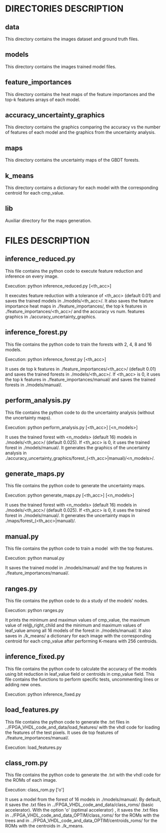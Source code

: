 # DIRECTORIES DESCRIPTION

## data

This directory contains the images dataset and ground truth files.

## models

This directory contains the images trained model files.

## feature_importances

This directory contains the heat maps of the feature importances and the top-k features arrays of each model.

## accuracy_uncertainty_graphics

This directory contains the graphics comparing the accuracy vs the number of features of each model and the graphics from the uncertainty analysis.

## maps

This directory contains the uncertainty maps of the GBDT forests.

## k_means

This directory contains a dictionary for each model with the corresponding centroid for each cmp_value.

## lib

Auxiliar directory for the maps generation.

# FILES DESCRIPTION

## inference_reduced.py

This file contains the python code to execute feature reduction and inference on every image.

Execution: python inference_reduced.py [<th_acc>]

It executes feature reduction with a tolerance of <th_acc> (default 0.01) and saves the trained models in ./models/<th_acc>/. It also saves the feature importance heat maps in ./feature_importances/, the top k features in ./feature_importances/<th_acc>/ and the accuracy vs num. features graphics in ./accuracy_uncertainty_graphics.

## inference_forest.py

This file contains the python code to train the forests with 2, 4, 8 and 16 models.

Execution: python inference_forest.py [<th_acc>]

It uses de top k features in ./feature_importances/<th_acc>/ (default 0.01) and saves the trained forests in ./models/<th_acc>/. If <th_acc> is 0, it uses the top k features in ./feature_importances/manual/ and saves the trained forests in ./models/manual/.

## perform_analysis.py

This file contains the python code to do the uncertainty analysis (without the uncertainty maps).

Execution: python perform_analysis.py [<th_acc>] [<n_models>]

It uses the trained forest with <n_models> (default 16) models in ./models/<th_acc>/ (default 0.025). If <th_acc> is 0, it uses the trained forest in ./models/manual/. It generates the graphics of the uncertainty analysis in ./accuracy_uncertainty_graphics/forest_(<th_acc>|manual)/<n_models>/.

## generate_maps.py

This file contains the python code to generate the uncertainty maps.

Execution: python generate_maps.py [<th_acc>] [<n_models>]

It uses the trained forest with <n_models> (default 16) models in ./models/<th_acc>/ (default 0.025). If <th_acc> is 0, it uses the trained forest in ./models/manual/. It generates the uncertainty maps in ./maps/forest_(<th_acc>|manual)/.

## manual.py

This file contains the python code to train a model <img> with the top <k> features.

Execution: python manual.py <img> <k>

It saves the trained model in ./models/manual/ and the top <k> features in ./feature_importances/manual/.

## ranges.py

This file contains the python code to do a study of the models' nodes.

Execution: python ranges.py

It prints the minimum and maximun values of cmp_value, the maximum value of rel@_right_child and the minimum and maximum values of leaf_value among all 16 models of the forest in ./models/manual/. It also saves in ./k_means/ a dictionary for each image with the corresponding centroid for each cmp_value after performing K-means with 256 centroids.

## inference_fixed.py

This file contains the python code to calculate the accuracy of the models using bit reduction in leaf_value field or centroids in cmp_value field. This file contains the functions to perform specific tests, uncommenting lines or adding new ones.

Execution: python inference_fixed.py

## load_features.py

This file contains the python code to generate the .txt files in ../FPGA_VHDL_code_and_data/load_features/ with the vhdl code for loading the features of the test pixels. It uses de top features of ./feature_importances/manual/.

Execution: load_features.py

## class_rom.py

This file contains the python code to generate the .txt with the vhdl code for the ROMs of each image.

Execution: class_rom.py ['o']

It uses a model from the forest of 16 models in ./models/manual/. By default, it saves the .txt files in ../FPGA_VHDL_code_and_data/class_roms/ (basic accelerator). With the option 'o' (optimal accelerator) , it saves the .txt files in ../FPGA_VHDL_code_and_data_OPTIM/class_roms/ for the ROMs with the trees and in ../FPGA_VHDL_code_and_data_OPTIM/centroids_roms/ for the ROMs with the centroids in ./k_means.